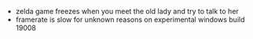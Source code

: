 - zelda game freezes when you meet the old lady and try to talk to her
- framerate is slow for unknown reasons on experimental windows build 19008
